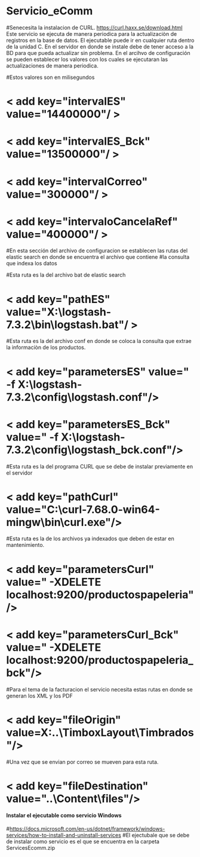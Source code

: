 # Servicio_eComm
#Senecesita la instalacion de CURL. https://curl.haxx.se/download.html
Este servicio se ejecuta de manera periodica para la actualizaciòn de registros en la base de datos.
El ejecutable puede ir en cualquier ruta dentro de la unidad C.
En el servidor en donde se instale debe de tener acceso a la BD para que pueda actualizar sin problema.
En el arcihvo de configuración se pueden establecer los valores con los cuales se ejecutaran las actualizaciones de manera periodica.

#Estos valores son en milisegundos
#  < add key="intervalES" value="14400000"/ >
# < add key="intervalES_Bck" value="13500000"/ >
# < add key="intervalCorreo" value="300000"/ >
# < add key="intervaloCancelaRef" value="400000"/ >

#En esta sección del archivo de configuracion se establecen las rutas del elastic search en donde se encuentra el archivo que contiene
#la consulta que indexa los datos

#Esta ruta es la del archivo bat de elastic search
# < add key="pathES" value="X:\logstash-7.3.2\bin\logstash.bat"/ >

#Esta ruta es la del archivo conf en donde se coloca la consulta que extrae la informaciòn de los productos.
# < add key="parametersES" value=" -f X:\logstash-7.3.2\config\logstash.conf"/>
# < add key="parametersES_Bck" value=" -f X:\logstash-7.3.2\config\logstash_bck.conf"/>

#Esta ruta es la del programa CURL que se debe de instalar previamente en el servidor
# < add key="pathCurl" value="C:\curl-7.68.0-win64-mingw\bin\curl.exe"/>

#Esta ruta es la de los archivos ya indexados que deben de estar en mantenimiento.
# < add key="parametersCurl" value=" -XDELETE localhost:9200/productospapeleria"/>
# < add key="parametersCurl_Bck" value=" -XDELETE localhost:9200/productospapeleria_bck"/>

#Para el tema de la facturacion el servicio necesita estas rutas en donde se generan los XML y los PDF
# < add key="fileOrigin" value=X:..\TimboxLayout\Timbrados\"/>

#Una vez que se envian por correo se mueven para esta ruta.
# < add key="fileDestination" value="..\Content\files\"/>

#### Instalar el ejecutable como servicio Windows
#https://docs.microsoft.com/en-us/dotnet/framework/windows-services/how-to-install-and-uninstall-services
#El ejectubale que se debe de instalar como servicio es el que se encuentra en la carpeta ServicesEcomm.zip
